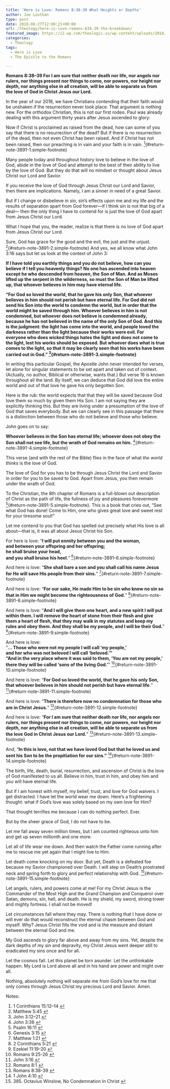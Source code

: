 ```yaml
---
title: 'Here is Love: Romans 8:38-39 What Heights or Depths'
author: Joe Louthan
type: post
date: 2018-08-27T12:00:21+00:00
url: /theology/here-is-love-romans-838-39-the-breakdown/
featured_image: https://i2.wp.com/theologic.us/wp-content/uploads/2018/11/Mount_Everest_as_seen_from_Drukair2_PLW_edit.jpg?resize=825%2C510
categories:
  - Theology
tags:
  - Here is Love
  - The Epistle to the Romans

---
```

**Romans 8:38–39 For I am sure that neither death nor life, nor angels nor rulers, nor things present nor things to come, nor powers, nor height nor depth, nor anything else in all creation, will be able to separate us from the love of God in Christ Jesus our Lord.**

In the year of our 2018, we have Christians contending that their faith would be unshaken if the resurrection never took place. That argument is nothing new. For the orthodox Christian, this is not our first rodeo. Paul was already dealing with this argument thirty years after Jesus ascended to glory:

Now if Christ is proclaimed as raised from the dead, how can some of you say that there is no resurrection of the dead? But if there is no resurrection of the dead, then not even Christ has been raised. And if Christ has not been raised, then our preaching is in vain and your faith is in vain. [<sup>1</sup>][1]{#return-note-3891-1.simple-footnote}

Many people today and throughout history love to believe in the love of God, abide in the love of God and attempt to the best of their ability to live by the love of God. But they do that will no mindset or thought about Jesus Christ our Lord and Savior.

If you receive the love of God through Jesus Christ our Lord and Savior, then there are implications. Namely, I am a sinner in need of a great Savior.

But if I change or disbelieve in sin, sin’s effects upon me and my life and the results of separation apart from God forever—if I think sin is not that big of a deal— then the only thing I have to contend for is just the love of God apart from Jesus Christ our Lord.

What I hope that you, the reader, realize is that there is no love of God apart from Jesus Christ our Lord.

Sure, God has grace for the good and the evil, the just and the unjust. [<sup>2</sup>][2]{#return-note-3891-2.simple-footnote} And yes, we all know what John 3:16 says but let us look at the context of John 3:

**If I have told you earthly things and you do not believe, how can you believe if I tell you heavenly things? No one has ascended into heaven except he who descended from heaven, the Son of Man. And as Moses lifted up the serpent in the wilderness, so must the Son of Man be lifted up, that whoever believes in him may have eternal life.**

**“For God so loved the world, that he gave his only Son, that whoever believes in him should not perish but have eternal life. For God did not send his Son into the world to condemn the world, but in order that the world might be saved through him. Whoever believes in him is not condemned, but whoever does not believe is condemned already, because he has not believed in the name of the only Son of God. And this is the judgment: the light has come into the world, and people loved the darkness rather than the light because their works were evil. For everyone who does wicked things hates the light and does not come to the light, lest his works should be exposed. But whoever does what is true comes to the light, so that it may be clearly seen that his works have been carried out in God.” [<sup>3</sup>][3]{#return-note-3891-3.simple-footnote}**

In writing this particular Gospel, the Apostle John never intended for verses, let alone for singular statements to be set apart and taken out of context. (Actually, no author, Biblical or otherwise, wants that.) But verse 16 is known throughout all the land. By itself, we can deduce that God did love the entire world and out of that love he gave his only begotten Son.

Here is the rub: the world expects that that they will be saved because God love them so much by given them His Son. I am not saying they are explicitly thinking this. But they are living under a presumption of the love of God that saves everybody. But we can clearly see in this passage that there is a distinction between those who do not believe and those who believe.

John goes on to say: 

**Whoever believes in the Son has eternal life; whoever does not obey the Son shall not see life, but the wrath of God remains on him.** [<sup>4</sup>][4]{#return-note-3891-4.simple-footnote}

This verse (and with the rest of the Bible) flies in the face of what _the world thinks_ is the love of God.

The love of God for you has to be through Jesus Christ the Lord and Savior in order for you to be saved to God. Apart from Jesus, you then remain under the wrath of God.

To the Christian, the 8th chapter of Romans is a full-blown out description of Christ as the path of life, the fullness of joy and pleasures forevermore [<sup>5</sup>][5]{#return-note-3891-5.simple-footnote}. This is a book that cries out, “See what God has done! Come to Him, one who gives great love and sweet rest for your tiresome soul!”

Let me contend to you that God has spelled out precisely what His love is all about—that is, it was all about Jesus Christ his Son.

For here is love: “**I will put enmity between you and the woman,**  
**and between your offspring and her offspring;**  
**he shall bruise your head,**  
**and you shall bruise his heel.**” [<sup>6</sup>][6]{#return-note-3891-6.simple-footnote}

And here is love: “**She shall <g class="gr_ gr\_4 gr-alert gr\_spell gr\_inline\_cards gr\_run\_anim ContextualSpelling ins-del" id="4" data-gr-id="4">bare</g> a son and you shall call his name Jesus for He will save His people from their sins.**” [<sup>7</sup>][7]{#return-note-3891-7.simple-footnote}

And here is love: “**For our sake, He made Him to be sin who knew no sin so that in Him we might become the righteousness of God.**” [<sup>8</sup>][8]{#return-note-3891-8.simple-footnote}

And here is love: “**And I will give them one heart, and a new spirit I will put within them. I will remove the heart of stone from their flesh and give them a heart of flesh, that they may walk in my statutes and keep my rules and obey them. And they shall be my people, and I will be their God.**” [<sup>9</sup>][9]{#return-note-3891-9.simple-footnote}

And here is love:   
“**… Those who were not my people I will call ‘my people,’**  
**and her who was not beloved I will call ‘beloved.’”**  
**“And in the very place where it was said to them, ‘You are not my people,’**  
**there they will be called ‘sons of the living God.’**” [<sup>10</sup>][10]{#return-note-3891-10.simple-footnote}

And here is love: “**For God so loved the world, that he gave his only Son, that whoever believes in him should not perish but have eternal life.**” [<sup>11</sup>][11]{#return-note-3891-11.simple-footnote}

And here is love: “**There is therefore now no condemnation for those who are in Christ Jesus.**” [<sup>12</sup>][12]{#return-note-3891-12.simple-footnote}

And here is love: “**For I am sure that neither death nor life, nor angels nor rulers, nor things present nor things to come, nor powers, nor height nor depth, nor anything else in all creation, will be able to separate us from the love God in Christ Jesus our Lord.**” [<sup>13</sup>][13]{#return-note-3891-13.simple-footnote}

And, &#8220;**In this is love, not that we have loved God but that he loved us and sent his Son to be the propitiation for our sins.&#8221;** [<sup>14</sup>][14]{#return-note-3891-14.simple-footnote}

The birth, life, death, burial, resurrection, and ascension of Christ is the love of God manifested to us all. Believe in him, trust in him, and obey him and you will have eternal life. 

But if I am honest with myself, my belief, trust, and love for God waivers. I get distracted. I have let the world wear me down. Here’s a frightening thought: what if God’s love was solely based on my own love for Him? 

That thought terrifies me because I can do nothing perfect. Ever.

But by the sheer grace of God, I do not have to be.

Let me fall away seven million times, but I am counted righteous unto him and get up seven millionth and one more.

Let all of life wear me down. And then watch the Father come running after me to rescue me yet again that I might live to Him.

Let death come knocking on my door. But yet, Death is a defeated foe because my Savior championed over Death. I will step on Death’s prostrated neck and spring forth to glory and perfect relationship with God. [<sup>15</sup>][15]{#return-note-3891-15.simple-footnote}

Let angels, rulers, and powers come at me! For my Christ Jesus is the Commander of the <g class="gr_ gr\_7 gr-alert gr\_gramm gr\_inline\_cards gr\_run\_anim Grammar multiReplace" id="7" data-gr-id="7">Most High</g> and the Grand Champion and Conqueror over Satan, demons, sin, hell, and death. He is my shield, my sword, <g class="gr_ gr\_6 gr-alert gr\_gramm gr\_inline\_cards gr\_run\_anim Grammar only-ins doubleReplace replaceWithoutSep" id="6" data-gr-id="6">strong</g> tower <g class="gr_ gr\_8 gr-alert gr\_gramm gr\_inline\_cards gr\_run\_anim Punctuation only-ins replaceWithoutSep" id="8" data-gr-id="8">and</g> mighty fortress. I shall not be moved!

Let circumstances fall where they may. There is nothing that I have done or will ever do that would reconstruct the eternal chasm between God and myself. Why? Jesus Christ fills the void and is the measure and distant between the eternal God and me.

My God ascends to glory far above and away from my sins. Yet, despite the dark depths of my sin and depravity, my Christ Jesus went deeper still to eradicated my sins once and for all.

Let the cosmos fall. Let this planet be torn asunder. Let the unthinkable happen. My Lord is Lord above all and in his hand are power and might over all.

Nothing, absolutely nothing will separate me from God’s love for me that only comes through Jesus Christ my precious Lord and Savior. Amen.

<div class="simple-footnotes">
  <p class="notes">
    Notes:
  </p>
  
  <ol>
    <li id="note-3891-1">
      1 Corinthians 15:12–14 <a href="#return-note-3891-1">&#8617;</a>
    </li>
    <li id="note-3891-2">
      Matthew 5:45 <a href="#return-note-3891-2">&#8617;</a>
    </li>
    <li id="note-3891-3">
      John 3:12–21 <a href="#return-note-3891-3">&#8617;</a>
    </li>
    <li id="note-3891-4">
      John 3:36 <a href="#return-note-3891-4">&#8617;</a>
    </li>
    <li id="note-3891-5">
      Psalm 16:11 <a href="#return-note-3891-5">&#8617;</a>
    </li>
    <li id="note-3891-6">
      Genesis 3:15 <a href="#return-note-3891-6">&#8617;</a>
    </li>
    <li id="note-3891-7">
      Matthew 1:21 <a href="#return-note-3891-7">&#8617;</a>
    </li>
    <li id="note-3891-8">
      2 Corinthians 5:21 <a href="#return-note-3891-8">&#8617;</a>
    </li>
    <li id="note-3891-9">
      Ezekiel 11:19-20 <a href="#return-note-3891-9">&#8617;</a>
    </li>
    <li id="note-3891-10">
      Romans 9:25-26 <a href="#return-note-3891-10">&#8617;</a>
    </li>
    <li id="note-3891-11">
      John 3:16 <a href="#return-note-3891-11">&#8617;</a>
    </li>
    <li id="note-3891-12">
      Romans 8:1 <a href="#return-note-3891-12">&#8617;</a>
    </li>
    <li id="note-3891-13">
      Romans 8:38-39 <a href="#return-note-3891-13">&#8617;</a>
    </li>
    <li id="note-3891-14">
      1 John 4:10 <a href="#return-note-3891-14">&#8617;</a>
    </li>
    <li id="note-3891-15">
      385. Octavius Winslow, No Condemnation In Christ <a href="#return-note-3891-15">&#8617;</a>
    </li>
  </ol>
</div>

 [1]: #note-3891-1 "1 Corinthians 15:12–14"
 [2]: #note-3891-2 "Matthew 5:45"
 [3]: #note-3891-3 "John 3:12–21"
 [4]: #note-3891-4 "John 3:36"
 [5]: #note-3891-5 "Psalm 16:11"
 [6]: #note-3891-6 "Genesis 3:15"
 [7]: #note-3891-7 "Matthew 1:21"
 [8]: #note-3891-8 "2 Corinthians 5:21"
 [9]: #note-3891-9 "Ezekiel 11:19-20"
 [10]: #note-3891-10 "Romans 9:25-26"
 [11]: #note-3891-11 "John 3:16"
 [12]: #note-3891-12 "Romans 8:1"
 [13]: #note-3891-13 "Romans 8:38-39"
 [14]: #note-3891-14 "1 John 4:10"
 [15]: #note-3891-15 "385. Octavius Winslow, No Condemnation In Christ"